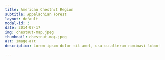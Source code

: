 ```yaml
---
title: American Chestnut Region
subtitle: Appalachian Forest
layout: default
modal-id: 2
date: 2014-07-17
img: chestnut-map.jpeg
thumbnail: chestnut-map.jpeg
alt: image-alt
description: Lorem ipsum dolor sit amet, usu cu alterum nominavi lobortis. At duo novum diceret. Tantas apeirian vix et, usu sanctus postulant inciderint ut, populo diceret necessitatibus in vim. Cu eum dicam feugiat noluisse.

---
```

